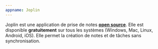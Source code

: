```yaml
---
appname: Joplin
---
```


Joplin est une application de prise de notes [**open source**](https://github.com/laurent22/joplin). Elle est disponible **gratuitement** sur tous les systèmes (Windows, Mac, Linux, Android, iOS). Elle permet la création de notes et de tâches sans synchronisation.